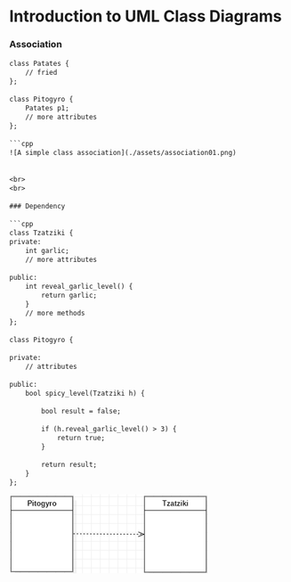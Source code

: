 # Introduction to UML Class Diagrams
### Association

```
class Patates {
	// fried
};

class Pitogyro {
	Patates p1;
	// more attributes
};

```cpp
![A simple class association](./assets/association01.png)


<br>
<br>

### Dependency

```cpp
class Tzatziki {
private:	
	int garlic;
	// more attributes

public:
	int reveal_garlic_level() {
		return garlic;
	}
	// more methods
};

class Pitogyro {

private:
	// attributes

public:
	bool spicy_level(Tzatziki h) {
		
		bool result = false;
		
		if (h.reveal_garlic_level() > 3) {
			return true;
		}
		
		return result;
	}
};
```

![A simple class dependency](./assets/dependency01.png)
